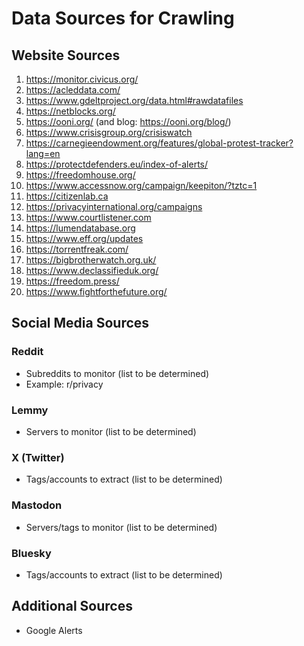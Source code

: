 # Data Sources for Crawling

## Website Sources

1. https://monitor.civicus.org/
2. https://acleddata.com/
3. https://www.gdeltproject.org/data.html#rawdatafiles
4. https://netblocks.org/
5. https://ooni.org/ (and blog: https://ooni.org/blog/)
6. https://www.crisisgroup.org/crisiswatch
7. https://carnegieendowment.org/features/global-protest-tracker?lang=en
8. https://protectdefenders.eu/index-of-alerts/
9. https://freedomhouse.org/
10. https://www.accessnow.org/campaign/keepiton/?tztc=1
11. https://citizenlab.ca
12. https://privacyinternational.org/campaigns
13. https://www.courtlistener.com
14. https://lumendatabase.org
15. https://www.eff.org/updates
16. https://torrentfreak.com/
17. https://bigbrotherwatch.org.uk/
18. https://www.declassifieduk.org/
19. https://freedom.press/
20. https://www.fightforthefuture.org/

## Social Media Sources

### Reddit

- Subreddits to monitor (list to be determined)
- Example: r/privacy

### Lemmy

- Servers to monitor (list to be determined)

### X (Twitter)

- Tags/accounts to extract (list to be determined)

### Mastodon

- Servers/tags to monitor (list to be determined)

### Bluesky

- Tags/accounts to extract (list to be determined)

## Additional Sources

- Google Alerts
